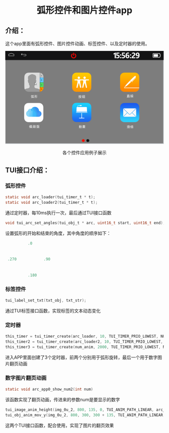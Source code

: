 <h1 align="center"> 弧形控件和图片控件app </h1>

## 介绍：
这个app里面有弧形控件、图片控件动画、标签控件、以及定时器的使用。

<p align="center">
<img src="https://github.com/TUISYS/image/blob/main/arc.gif">
</p>
<p align="center">
各个控件应用例子展示
</p>

## TUI接口介绍：

### 弧形控件
```c
static void arc_loader(tui_timer_t * t);
static void arc_loader2(tui_timer_t * t);
```
通过定时器，每10ms执行一次，最后通过TUI接口函数
```c
void tui_arc_set_angles(tui_obj_t * arc, uint16_t start, uint16_t end);
```
设置弧形的开始和结束的角度，其中角度的顺序如下：
```c
          .0
 
 
 .270            .90
 
 
          .180
 ```
 
### 标签控件
```c
tui_label_set_txt(txt_obj, txt_str);
```
通过TUI标签接口函数，实现标签的文本动态变化

### 定时器
```c
this_timer = tui_timer_create(arc_loader, 10, TUI_TIMER_PRIO_LOWEST, NULL);
this_timer2 = tui_timer_create(arc_loader2, 10, TUI_TIMER_PRIO_LOWEST, NULL);
this_timer3 = tui_timer_create(num_anim, 2000, TUI_TIMER_PRIO_LOWEST, NULL);
```
进入APP里面创建了3个定时器，前两个分别用于弧形旋转，最后一个用于数字图片翻页动画

### 数字图片翻页动画
```c
static void arc_app0_show_num2(int num)
```
该函数实现了翻页动画，传进来的参数num是要显示的数字
```c
tui_image_anim_height(img_0u_2, 800, 135, 0, TUI_ANIM_PATH_LINEAR, arc_app0_anim2_cb);
tui_obj_anim_mov_y(img_0u_2, 800, 300, 300 + 135, TUI_ANIM_PATH_LINEAR, NULL);
```
这两个TUI接口函数，配合使用，实现了图片的翻页效果

